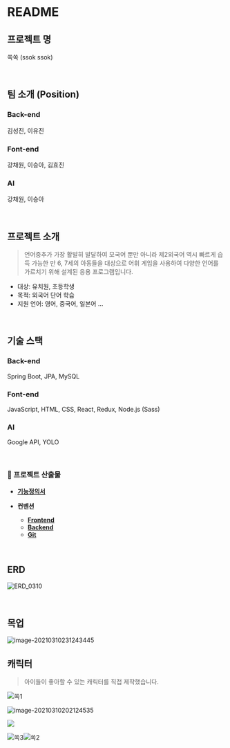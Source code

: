 # README

## 프로젝트 명

쏙쏙 (ssok ssok)

<br/>

## 팀 소개 (Position)

### Back-end

김성진, 이유진

### Font-end

강채원, 이승아, 김효진

### AI

강채원, 이승아

<br/>

## 프로젝트 소개

> 언어중추가 가장 활발히 발달하여 모국어 뿐만 아니라 제2외국어 역시 빠르게 습득 가능한 만 6, 7세의 아동들을 대상으로 어휘 게임을 사용하여 다양한 언어를 가르치기 위해 설계된 응용 프로그램입니다. 

- 대상: 유치원, 초등학생
- 목적: 외국어 단어 학습
- 지원 언어: 영어, 중국어, 일본어 ...

<br/>

## 기술 스택

### Back-end

Spring Boot, JPA, MySQL

### Font-end

JavaScript, HTML, CSS, React, Redux, Node.js (Sass)

### AI

Google API, YOLO

<br/>

### 📝 프로젝트 산출물

- **[기능정의서](https://drive.google.com/file/d/11XOk8slJzFT4OeCsT6g3aLQEHd_RBoXg/view?usp=sharing)**

- **컨벤션**
  - **[Frontend](https://drive.google.com/file/d/1r4TwL8FZPtXl6Qu_URC9X5fPLwS4ewhY/view?usp=sharing)**
  - **[Backend](https://drive.google.com/file/d/1Lu1NI_9eoSqKUJLGmqbckmLPx6H8yEfh/view?usp=sharing)**
  - **[Git](https://drive.google.com/file/d/1JF-gLLxCqfaKGRXeTzfED7pqIz8puCCE/view?usp=sharing)**

<br/>

## ERD

![ERD_0310](images/ERD_0310.png)

<br/>



## 목업

![image-20210310231243445](images/image-20210310231243445.png)

## 캐릭터

> 아이들이 좋아할 수 있는 캐릭터를 직접 제작했습니다.

![쏙1](README_images/쏙1.jpg)

![image-20210310202124535](README_images/image-20210310202124535.png)

![](README_images/image-20210310202145246.png)

![쏙3](README_images/쏙3.jpg)![쏙2](README_images/쏙2.jpg)
